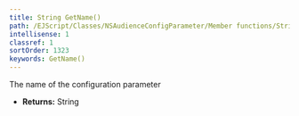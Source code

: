 ```yaml
---
title: String GetName()
path: /EJScript/Classes/NSAudienceConfigParameter/Member functions/String GetName()
intellisense: 1
classref: 1
sortOrder: 1323
keywords: GetName()
---
```



The name of the configuration parameter



* **Returns:** String


